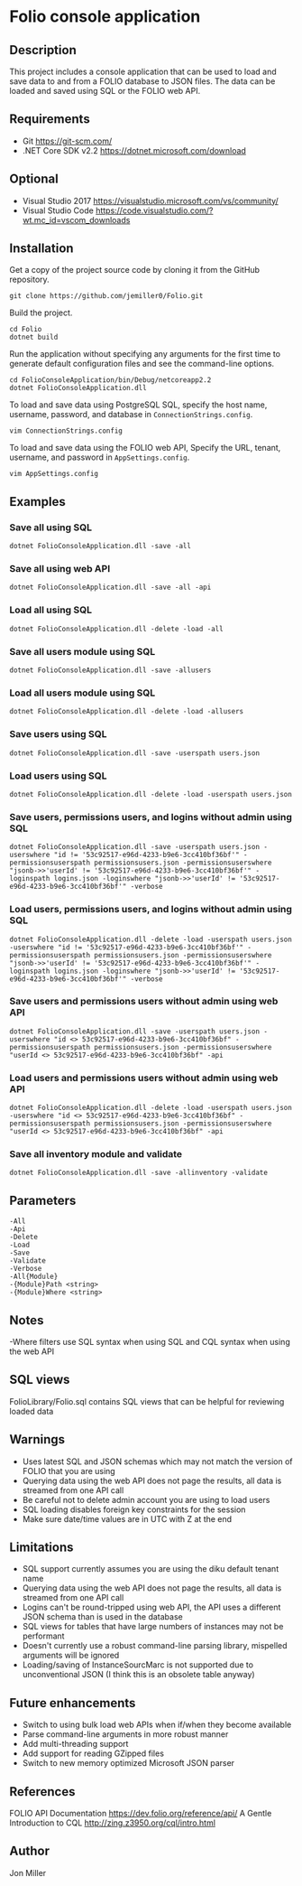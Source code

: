 # Folio console application

## Description

This project includes a console application that can be used to load and save data to and from a FOLIO database to JSON files. The data can be loaded and saved using SQL or the FOLIO web API.

## Requirements

* Git https://git-scm.com/
* .NET Core SDK v2.2 https://dotnet.microsoft.com/download

## Optional

* Visual Studio 2017 https://visualstudio.microsoft.com/vs/community/
* Visual Studio Code https://code.visualstudio.com/?wt.mc_id=vscom_downloads

## Installation

Get a copy of the project source code by cloning it from the GitHub repository.

```
git clone https://github.com/jemiller0/Folio.git
```

Build the project.

```
cd Folio
dotnet build
```

Run the application without specifying any arguments for the first time to generate default configuration files and see the command-line options.

```
cd FolioConsoleApplication/bin/Debug/netcoreapp2.2
dotnet FolioConsoleApplication.dll
```

To load and save data using PostgreSQL SQL, specify the host name, username, password, and database in `ConnectionStrings.config`.

```
vim ConnectionStrings.config
```

To load and save data using the FOLIO web API, Specify the URL, tenant, username, and password in `AppSettings.config`.

```
vim AppSettings.config
```

## Examples

### Save all using SQL

```
dotnet FolioConsoleApplication.dll -save -all
```

### Save all using web API

```
dotnet FolioConsoleApplication.dll -save -all -api
```

### Load all using SQL

```
dotnet FolioConsoleApplication.dll -delete -load -all
```

### Save all users module using SQL

```
dotnet FolioConsoleApplication.dll -save -allusers
```

### Load all users module using SQL

```
dotnet FolioConsoleApplication.dll -delete -load -allusers
```

### Save users using SQL

```
dotnet FolioConsoleApplication.dll -save -userspath users.json
```

### Load users using SQL

```
dotnet FolioConsoleApplication.dll -delete -load -userspath users.json
```

### Save users, permissions users, and logins without admin using SQL
```
dotnet FolioConsoleApplication.dll -save -userspath users.json -userswhere "id != '53c92517-e96d-4233-b9e6-3cc410bf36bf'" -permissionsuserspath permissionsusers.json -permissionsuserswhere "jsonb->>'userId' != '53c92517-e96d-4233-b9e6-3cc410bf36bf'" -loginspath logins.json -loginswhere "jsonb->>'userId' != '53c92517-e96d-4233-b9e6-3cc410bf36bf'" -verbose
```

### Load users, permissions users, and logins without admin using SQL
```
dotnet FolioConsoleApplication.dll -delete -load -userspath users.json -userswhere "id != '53c92517-e96d-4233-b9e6-3cc410bf36bf'" -permissionsuserspath permissionsusers.json -permissionsuserswhere "jsonb->>'userId' != '53c92517-e96d-4233-b9e6-3cc410bf36bf'" -loginspath logins.json -loginswhere "jsonb->>'userId' != '53c92517-e96d-4233-b9e6-3cc410bf36bf'" -verbose
```

### Save users and permissions users without admin using web API
```
dotnet FolioConsoleApplication.dll -save -userspath users.json -userswhere "id <> 53c92517-e96d-4233-b9e6-3cc410bf36bf" -permissionsuserspath permissionsusers.json -permissionsuserswhere "userId <> 53c92517-e96d-4233-b9e6-3cc410bf36bf" -api
```

### Load users and permissions users without admin using web API
```
dotnet FolioConsoleApplication.dll -delete -load -userspath users.json -userswhere "id <> 53c92517-e96d-4233-b9e6-3cc410bf36bf" -permissionsuserspath permissionsusers.json -permissionsuserswhere "userId <> 53c92517-e96d-4233-b9e6-3cc410bf36bf" -api
```

### Save all inventory module and validate
```
dotnet FolioConsoleApplication.dll -save -allinventory -validate
```

## Parameters

```
-All
-Api
-Delete
-Load
-Save
-Validate
-Verbose
-All{Module}
-{Module}Path <string>
-{Module}Where <string>
```

## Notes

-Where filters use SQL syntax when using SQL and CQL syntax when using the web API

## SQL views

FolioLibrary/Folio.sql contains SQL views that can be helpful for reviewing loaded data

## Warnings

* Uses latest SQL and JSON schemas which may not match the version of FOLIO that you are using
* Querying data using the web API does not page the results, all data is streamed from one API call
* Be careful not to delete admin account you are using to load users
* SQL loading disables foreign key constraints for the session
* Make sure date/time values are in UTC with Z at the end

## Limitations

* SQL support currently assumes you are using the diku default tenant name
* Querying data using the web API does not page the results, all data is streamed from one API call
* Logins can't be round-tripped using web API, the API uses a different JSON schema than is used in the database
* SQL views for tables that have large numbers of instances may not be performant
* Doesn't currently use a robust command-line parsing library, mispelled arguments will be ignored
* Loading/saving of InstanceSourcMarc is not supported due to unconventional JSON (I think this is an obsolete table anyway)

## Future enhancements

* Switch to using bulk load web APIs when if/when they become available
* Parse command-line arguments in more robust manner
* Add multi-threading support
* Add support for reading GZipped files
* Switch to new memory optimized Microsoft JSON parser

## References

FOLIO API Documentation
https://dev.folio.org/reference/api/
A Gentle Introduction to CQL
http://zing.z3950.org/cql/intro.html

## Author

Jon Miller
